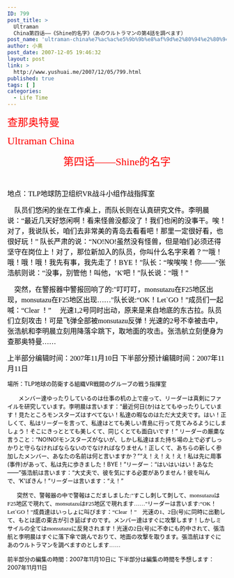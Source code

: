 ```yaml
---
ID: 799
post_title: >
  Ultraman
  China第四话——《Shine的名字》（あのウルトラマンの第4話を調べます）
post_name: 'ultraman-china%e7%ac%ac%e5%9b%9b%e8%af%9d%e2%80%94%e2%80%94%e3%80%8ashine%e7%9a%84%e5%90%8d%e5%ad%97%e3%80%8b%ef%bc%88%e3%81%82%e3%81%ae%e3%82%a6%e3%83%ab%e3%83%88%e3%83%a9%e3%83%9e%e3%83%b3%e3%81%ae'
author: 小奥
post_date: 2007-12-05 19:46:32
layout: post
link: >
  http://www.yushuai.me/2007/12/05/799.html
published: true
tags: [ ]
categories:
  - Life Time
---
```

<div>

<span style="font-family: 宋体;"><span style="font-size: x-large;"><span style="color: #ff0000;">查那奥特曼</span></span></span>

<span style="font-family: 宋体;"><span style="font-size: x-large;"><span style="color: #ff0000;">Ultraman China</span></span></span>
<p style="text-align: center;"><span style="font-family: 宋体;"><span style="font-size: x-large;"><span style="color: #ff0000;">第四话——Shine的名字</span></span></span></p>
 

<span style="font-family: 宋体;"><span style="font-size: medium;"><span style="color: #000000;">地点：TLP地球防卫组织VR战斗小组作战指挥室</span></span></span>

<span style="font-family: 宋体;"><span style="font-size: medium;"><span style="color: #000000;">    队员们悠闲的坐在工作桌上，而队长则在认真研究文件。李明晨说：“最近几天好悠闲啊！看来怪兽没都没了！我们也闲的没事干。唉！对了，我说队长，咱们去非常美的青岛去看看吧！那里一定很好看，也很好玩！” 队长严肃的说：“NO!NO!虽然没有怪兽，但是咱们必须还得坚守在岗位上！对了，那位新加入的队员，你叫什么名字来着？”“哦！哦！哦！哦！我先有事，我先走了！BYE！”队长：“唉唉唉！你——”张浩航则说：“没事，别管他！叫他，‘K'吧！”队长说：“哦！”</span></span></span>

<span style="font-family: 宋体;"><span style="font-size: medium;"><span style="color: #000000;">    突然，在警报器中警报回响了的:"叮叮叮，monsutazu在F25地区出现，monsutazu在F25地区出现……"队长说:“OK！Let`GO！”成员们一起喊：“Clear ！”
    光速1,2号同时出动，原来是来自地底的东古拉。队员们立刻攻击！可是飞弹全部被monsutazu反弹！光速的2号不幸被击中，张浩航和李明晨立刻用降落伞跳下，取地面的攻击。张浩航立刻便身为查那奥特曼……</span></span></span>

<span style="font-family: 宋体;"><span style="font-size: medium;"><span style="color: #000000;">上半部分编辑时间：2007年11月10日
下半部分预计编辑时间：2007年11月11日</span></span></span>

<span style="font-size: small;"><span style="color: #000000;">場所：TLP地球の防衛する組織VR戦闘のグループの戦う指揮室</span></span>

<span style="color: #000000;"><span style="font-size: small;">       メンバー達ゆったりしているのは仕事の机の上で座って、リーダーは真剣にファイルを研究しています。李明晨は言います：“最近何日(か)はとてもゆったりしています！見たところモンスターズはすべてない！私達の暇なのはただ大丈夫です。はい！正しくて、私はリーダーを言って、私達はとても美しい青島に行って見てみるようにしましょう！そこにきっととても美しくて、同じくとても面白いです！” リーダーの厳粛な言うこと：“NO!NO!<span style="color: #000000;">モンスターズがないが、しかし私達はまた持ち場の上で必ずしっかりと守らなければならないのでなければなりません！正しくて、あちらの新しく参加したメンバー、あなたの名前は何と言いますか？”“え！え！え！え！私は先に用事(事件)があって、私は先に歩きました！BYE！”リーダー：“はいはいはい！あなた——”張浩航は言います：“大丈夫で、彼を気にする必要がありません！彼を叫んで、‘K'ぽきん！”リーダーは言います：“え！”</span></span></span>

<span style="font-size: small;"><span style="color: #000000;">      </span></span><span style="font-family: 宋体;"><span style="font-size: small;"><span style="color: #000000;">突然で、警報器の中で警報はこだましました:"すこし刺して刺して、monsutazuはF25地区で現れて、monsutazuはF25地区で現れます……"リーダーは言います:“OK！Let`GO！”成員達はいっしょに叫びます：“Clear ！”
   光速の1、2日(号)に同時に出動して、もとは底の東古が引き延ばすのです。メンバー達はすぐに攻撃します！しかしミサイルの全てはmonsutazuに反発されます！光速の2日(号)に不幸にも的中されて、張浩航と李明晨はすぐに落下傘で跳んでおりて、地面の攻撃を取ります。張浩航はすぐにあのウルトラマンを調べますのとします…… </span></span></span>

<span style="font-size: small;"><span style="color: #000000;">前半部分の編集の時間：2007年11月10日に
下半部分は編集の時間を予想します：2007年11月11日</span></span>

</div>